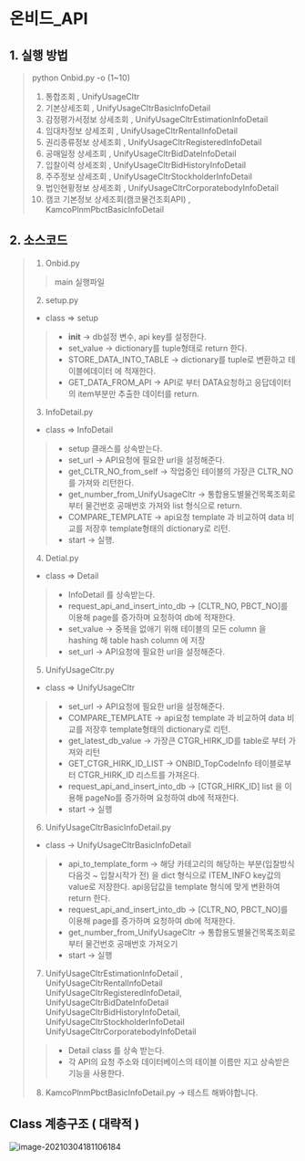 # 온비드_API
## 1. 실행 방법
>  python Onbid.py -o (1~10)
> 1. 통합조회 , UnifyUsageCltr
> 2. 기본상세조회 , UnifyUsageCltrBasicInfoDetail
> 3. 감정평가서정보 상세조회 , UnifyUsageCltrEstimationInfoDetail
> 4. 임대차정보 상세조회 , UnifyUsageCltrRentalInfoDetail
> 5. 권리종류정보 상세조회 , UnifyUsageCltrRegisteredInfoDetail
> 6. 공매일정 상세조회 , UnifyUsageCltrBidDateInfoDetail
> 7. 입찰이력 상세조회 , UnifyUsageCltrBidHistoryInfoDetail
> 8. 주주정보 상세조회 , UnifyUsageCltrStockholderInfoDetail
> 9. 법인현황정보 상세조회 , UnifyUsageCltrCorporatebodyInfoDetail
> 10. 캠코 기본정보 상세조회(캠코물건조회API) , KamcoPlnmPbctBasicInfoDetail

## 2. 소스코드
> 1. Onbid.py
> > main 실행파일  
> 2. setup.py
> + class => setup
> > + __init__ -> db설정 변수, api key를 설정한다.
> > + set_value -> dictionary를 tuple형태로 return 한다.
> > + STORE_DATA_INTO_TABLE -> dictionary를 tuple로 변환하고 테이블에데이터 에 적재한다.
> > + GET_DATA_FROM_API -> API로 부터 DATA요청하고 응답데이터의 item부분만 추출한 데이터를 return.
> 3. InfoDetail.py
> + class => InfoDetail
> > + setup 클래스를 상속받는다.
> > + set_url -> API요청에 필요한 url을 설정해준다.
> > + get_CLTR_NO_from_self -> 작업중인 테이블의 가장큰 CLTR_NO 를 가져와 리턴한다.
> > + get_number_from_UnifyUsageCltr -> 통합용도별물건목록조회로부터 물건번호 공매번호 가져와 list 형식으로 return.
> > + COMPARE_TEMPLATE -> api요청 template 과 비교하여 data 비교를 저장후 template형태의 dictionary로 리턴. 
> > + start -> 실행.
> 4. Detial.py
> + class => Detail
> > + InfoDetail 를 상속받는다.
> > + request_api_and_insert_into_db -> [CLTR_NO, PBCT_NO]를 이용해 page를 증가하며 요청하여 db에 적재한다.
> > + set_value -> 중복을 없애기 위해 테이블의 모든 column 을 hashing 해 table hash column 에 저장
> > + set_url -> API요청에 필요한 url을 설정해준다.
> 5. UnifyUsageCltr.py
> + class => UnifyUsageCltr
> > + set_url -> API요청에 필요한 url을 설정해준다.
> > + COMPARE_TEMPLATE -> api요청 template 과 비교하여 data 비교를 저장후 template형태의 dictionary로 리턴. 
> > + get_latest_db_value -> 가장큰 CTGR_HIRK_ID를 table로 부터 가져와 리턴
> > + GET_CTGR_HIRK_ID_LIST -> ONBID_TopCodeInfo 테이블로부터 CTGR_HIRK_ID 리스트를 가져온다.
> > + request_api_and_insert_into_db -> [CTGR_HIRK_ID] list 을 이용해 pageNo를 증가하며 요청하여 db에 적재한다.
> > + start -> 실행
> 6. UnifyUsageCltrBasicInfoDetail.py 
> + class -> UnifyUsageCltrBasicInfoDetail
> > + api_to_template_form -> 해당 카테고리의 해당하는 부분(입찰방식 다음것 ~ 입찰시작가 전) 을
>       dict 형식으로 ITEM_INFO key값의 value로 저장한다.
>       api응답값을 template 형식에 맞게 변환하여 return 한다.
> > + request_api_and_insert_into_db -> [CLTR_NO, PBCT_NO]를 이용해 page를 증가하며 요청하여 db에 적재한다.
> > + get_number_from_UnifyUsageCltr -> 통합용도별물건목록조회로부터 물건번호 공매번호 가져오기
> > + start -> 실행
> 7. UnifyUsageCltrEstimationInfoDetail , UnifyUsageCltrRentalInfoDetail
> UnifyUsageCltrRegisteredInfoDetail, UnifyUsageCltrBidDateInfoDetail
> UnifyUsageCltrBidHistoryInfoDetail, UnifyUsageCltrStockholderInfoDetail
> UnifyUsageCltrCorporatebodyInfoDetail
> > + Detail class 를 상속 받는다.
> > + 각 API의 요청 주소와 데이터베이스의 테이블 이름만 지고 상속받은 기능을 사용한다. 
>
> 8. KamcoPlnmPbctBasicInfoDetail.py -> 테스트 해봐야합니다.

## Class 계층구조 ( 대략적 )

![image-20210304181106184](C:\Users\inhyeok_com\AppData\Roaming\Typora\typora-user-images\image-20210304181106184.png)
